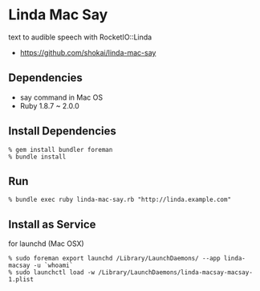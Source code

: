 Linda Mac Say
=============
text to audible speech with RocketIO::Linda

* https://github.com/shokai/linda-mac-say


Dependencies
------------
- say command in Mac OS
- Ruby 1.8.7 ~ 2.0.0


Install Dependencies
--------------------

    % gem install bundler foreman
    % bundle install


Run
---

    % bundle exec ruby linda-mac-say.rb "http://linda.example.com"


Install as Service
------------------

for launchd (Mac OSX)

    % sudo foreman export launchd /Library/LaunchDaemons/ --app linda-macsay -u `whoami`
    % sudo launchctl load -w /Library/LaunchDaemons/linda-macsay-macsay-1.plist
